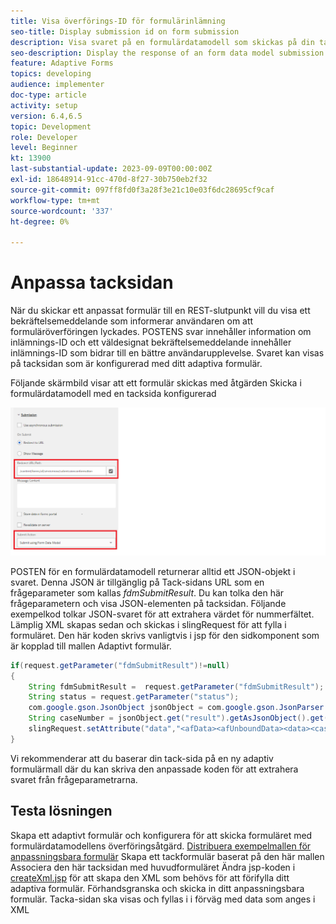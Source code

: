 ```yaml
---
title: Visa överförings-ID för formulärinlämning
seo-title: Display submission id on form submission
description: Visa svaret på en formulärdatamodell som skickas på din tacksida
seo-description: Display the response of an form data model submission in thank you page
feature: Adaptive Forms
topics: developing
audience: implementer
doc-type: article
activity: setup
version: 6.4,6.5
topic: Development
role: Developer
level: Beginner
kt: 13900
last-substantial-update: 2023-09-09T00:00:00Z
exl-id: 18648914-91cc-470d-8f27-30b750eb2f32
source-git-commit: 097ff8fd0f3a28f3e21c10e03f6dc28695cf9caf
workflow-type: tm+mt
source-wordcount: '337'
ht-degree: 0%

---
```


# Anpassa tacksidan

När du skickar ett anpassat formulär till en REST-slutpunkt vill du visa ett bekräftelsemeddelande som informerar användaren om att formuläröverföringen lyckades. POSTENS svar innehåller information om inlämnings-ID och ett väldesignat bekräftelsemeddelande innehåller inlämnings-ID som bidrar till en bättre användarupplevelse. Svaret kan visas på tacksidan som är konfigurerad med ditt adaptiva formulär.

Följande skärmbild visar att ett formulär skickas med åtgärden Skicka i formulärdatamodell med en tacksida konfigurerad

![tacksida](./assets/thank-you-page-fdm-submit.png)

POSTEN för en formulärdatamodell returnerar alltid ett JSON-objekt i svaret. Denna JSON är tillgänglig på Tack-sidans URL som en frågeparameter som kallas _fdmSubmitResult_. Du kan tolka den här frågeparametern och visa JSON-elementen på tacksidan.
Följande exempelkod tolkar JSON-svaret för att extrahera värdet för nummerfältet. Lämplig XML skapas sedan och skickas i slingRequest för att fylla i formuläret. Den här koden skrivs vanligtvis i jsp för den sidkomponent som är kopplad till mallen Adaptivt formulär.

```java
if(request.getParameter("fdmSubmitResult")!=null)
{
    String fdmSubmitResult =  request.getParameter("fdmSubmitResult");
    String status = request.getParameter("status");
    com.google.gson.JsonObject jsonObject = com.google.gson.JsonParser.parseString(fdmSubmitResult).getAsJsonObject();
    String caseNumber = jsonObject.get("result").getAsJsonObject().get("number").getAsString();
    slingRequest.setAttribute("data","<afData><afUnboundData><data><caseNumber>"+caseNumber+"</caseNumber><status>"+status+"</status></data></afUnboundData></afData>");
}
```

Vi rekommenderar att du baserar din tack-sida på en ny adaptiv formulärmall där du kan skriva den anpassade koden för att extrahera svaret från frågeparametrarna.

## Testa lösningen

Skapa ett adaptivt formulär och konfigurera för att skicka formuläret med formulärdatamodellens överföringsåtgärd.
[Distribuera exempelmallen för anpassningsbara formulär](assets/thank-you-page-template.zip)
Skapa ett tackformulär baserat på den här mallen Associera den här tacksidan med huvudformuläret Ändra jsp-koden i [createXml.jsp](http://localhost:4502/apps/thank-you-page-template/component/page/thankyoupage/createxml.jsp) för att skapa den XML som behövs för att förifylla ditt adaptiva formulär.
Förhandsgranska och skicka in ditt anpassningsbara formulär.
Tacka-sidan ska visas och fyllas i i förväg med data som anges i XML

